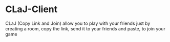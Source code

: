 # CLaJ-Client
CLaJ (Copy Link and Join) allow you to play with your friends just by creating a room, copy the link, send it to your friends and paste, to join your game
